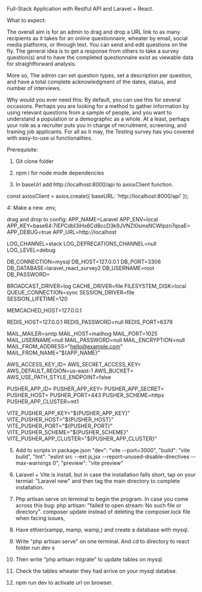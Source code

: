 Full-Stack Application with Restful API and Laravel + React.

What to expect:

The overall aim is for an admin to drag and drop a URL link to as many recipients as it takes for an online questionnaire, wheater by email, social media platforms, or through text. You can send and edit questions on the fly. The general idea is to get a response from others to take a survey question(s) and to have the completed questionnaire exist as viewable data for 
straightforward analysis.
  
More so, The admin can set question types, set a description per question, and have a total complete acknowledgment of the dates, status, and number of interviews.
 

Why would you ever need this:
By default, you can use this for several occasions. 
Perhaps you are looking for a method to gather information by using relevant questions from a sample of people, and you want to understand a population or a demographic as a whole. At a least, perhaps your role as a recruiter puts you in charge of recruitment, screening, and training job applicants. For all as it may, the Testing survey has you covered with easy-to-use ui functionalities. 


Prerequisite:

1. Git clone folder

2. npm i for node mode dependencies




3. In baseUrl add http://localhost:8000/api to axiosClient function.

const axiosClient = axios.create({
  baseURL: 'http://localhost:8000/api'
});





4:  Make a new .env, 

drag and drop to config:
APP_NAME=Laravel
APP_ENV=local
APP_KEY=base64:7iEPCdbI3iHx6Cd8ccD3k9JVNZI0smsNCWIpzn7qoaE=
APP_DEBUG=true
APP_URL=http://localhost

LOG_CHANNEL=stack
LOG_DEPRECATIONS_CHANNEL=null
LOG_LEVEL=debug

DB_CONNECTION=mysql
DB_HOST=127.0.0.1
DB_PORT=3306
DB_DATABASE=laravel_react_survey2
DB_USERNAME=root
DB_PASSWORD=

BROADCAST_DRIVER=log
CACHE_DRIVER=file
FILESYSTEM_DISK=local
QUEUE_CONNECTION=sync
SESSION_DRIVER=file
SESSION_LIFETIME=120

MEMCACHED_HOST=127.0.0.1

REDIS_HOST=127.0.0.1
REDIS_PASSWORD=null
REDIS_PORT=6379

MAIL_MAILER=smtp
MAIL_HOST=mailhog
MAIL_PORT=1025
MAIL_USERNAME=null
MAIL_PASSWORD=null
MAIL_ENCRYPTION=null
MAIL_FROM_ADDRESS="hello@example.com"
MAIL_FROM_NAME="${APP_NAME}"

AWS_ACCESS_KEY_ID=
AWS_SECRET_ACCESS_KEY=
AWS_DEFAULT_REGION=us-east-1
AWS_BUCKET=
AWS_USE_PATH_STYLE_ENDPOINT=false

PUSHER_APP_ID=
PUSHER_APP_KEY=
PUSHER_APP_SECRET=
PUSHER_HOST=
PUSHER_PORT=443
PUSHER_SCHEME=https
PUSHER_APP_CLUSTER=mt1

VITE_PUSHER_APP_KEY="${PUSHER_APP_KEY}"
VITE_PUSHER_HOST="${PUSHER_HOST}"
VITE_PUSHER_PORT="${PUSHER_PORT}"
VITE_PUSHER_SCHEME="${PUSHER_SCHEME}"
VITE_PUSHER_APP_CLUSTER="${PUSHER_APP_CLUSTER}"


5. Add to scripts in package.json "dev": "vite --port=3000",
        "build": "vite build",
        "lint": "eslint src --ext js,jsx --report-unused-disable-directives --max-warnings 0",
        "preview": "vite preview"
6. Laravel + Vite is install, but in case the installation falls short, tap on your termial: "Laravel new" and then tag the main directory to complete installation.

7. Php artisan serve on terminal to begin the program. In case you come across this bug: php artisan: "failed to open stream: No such file or directory". composer update instead of deleting the composer.lock file when facing issues,
8. Have ethier(xampp, mamp, wamp,) and create a database with mysql.
9. Write "php artisan serve" on one terminal. And cd to directory to react folder run dev s
10. Then write "php artisan migrate" to update tables on mysql.
11. Check the tables wheater they had arrive on your mysql databse.
12. npm run dev to activate url on browser.




